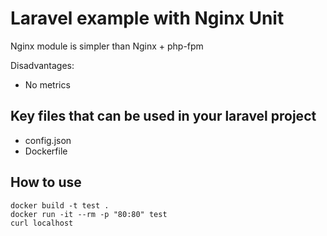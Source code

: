 # Laravel example with Nginx Unit

Nginx module is simpler than Nginx + php-fpm

Disadvantages:
* No metrics


## Key files that can be used in your laravel project

* config.json
* Dockerfile

## How to use

    docker build -t test .
    docker run -it --rm -p "80:80" test
    curl localhost
